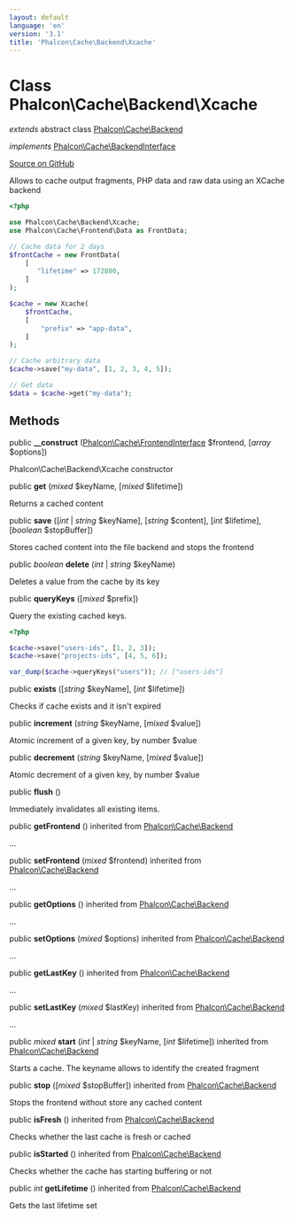 ```yaml
---
layout: default
language: 'en'
version: '3.1'
title: 'Phalcon\Cache\Backend\Xcache'
---
```

# Class **Phalcon\Cache\Backend\Xcache**

*extends* abstract class [Phalcon\Cache\Backend](/3.1/en/api/Phalcon_Cache_Backend)

*implements* [Phalcon\Cache\BackendInterface](/3.1/en/api/Phalcon_Cache_BackendInterface)

<a href="https://github.com/phalcon/cphalcon/tree/v3.1.0/phalcon/cache/backend/xcache.zep" class="btn btn-default btn-sm">Source on GitHub</a>

Allows to cache output fragments, PHP data and raw data using an XCache backend

```php
<?php

use Phalcon\Cache\Backend\Xcache;
use Phalcon\Cache\Frontend\Data as FrontData;

// Cache data for 2 days
$frontCache = new FrontData(
    [
       "lifetime" => 172800,
    ]
);

$cache = new Xcache(
    $frontCache,
    [
        "prefix" => "app-data",
    ]
);

// Cache arbitrary data
$cache->save("my-data", [1, 2, 3, 4, 5]);

// Get data
$data = $cache->get("my-data");

```


## Methods
public  **__construct** ([Phalcon\Cache\FrontendInterface](/3.1/en/api/Phalcon_Cache_FrontendInterface) $frontend, [*array* $options])

Phalcon\Cache\Backend\Xcache constructor



public  **get** (*mixed* $keyName, [*mixed* $lifetime])

Returns a cached content



public  **save** ([*int* | *string* $keyName], [*string* $content], [*int* $lifetime], [*boolean* $stopBuffer])

Stores cached content into the file backend and stops the frontend



public *boolean* **delete** (*int* | *string* $keyName)

Deletes a value from the cache by its key



public  **queryKeys** ([*mixed* $prefix])

Query the existing cached keys.

```php
<?php

$cache->save("users-ids", [1, 2, 3]);
$cache->save("projects-ids", [4, 5, 6]);

var_dump($cache->queryKeys("users")); // ["users-ids"]

```



public  **exists** ([*string* $keyName], [*int* $lifetime])

Checks if cache exists and it isn't expired



public  **increment** (*string* $keyName, [*mixed* $value])

Atomic increment of a given key, by number $value



public  **decrement** (*string* $keyName, [*mixed* $value])

Atomic decrement of a given key, by number $value



public  **flush** ()

Immediately invalidates all existing items.



public  **getFrontend** () inherited from [Phalcon\Cache\Backend](/3.1/en/api/Phalcon_Cache_Backend)

...


public  **setFrontend** (*mixed* $frontend) inherited from [Phalcon\Cache\Backend](/3.1/en/api/Phalcon_Cache_Backend)

...


public  **getOptions** () inherited from [Phalcon\Cache\Backend](/3.1/en/api/Phalcon_Cache_Backend)

...


public  **setOptions** (*mixed* $options) inherited from [Phalcon\Cache\Backend](/3.1/en/api/Phalcon_Cache_Backend)

...


public  **getLastKey** () inherited from [Phalcon\Cache\Backend](/3.1/en/api/Phalcon_Cache_Backend)

...


public  **setLastKey** (*mixed* $lastKey) inherited from [Phalcon\Cache\Backend](/3.1/en/api/Phalcon_Cache_Backend)

...


public *mixed* **start** (*int* | *string* $keyName, [*int* $lifetime]) inherited from [Phalcon\Cache\Backend](/3.1/en/api/Phalcon_Cache_Backend)

Starts a cache. The keyname allows to identify the created fragment



public  **stop** ([*mixed* $stopBuffer]) inherited from [Phalcon\Cache\Backend](/3.1/en/api/Phalcon_Cache_Backend)

Stops the frontend without store any cached content



public  **isFresh** () inherited from [Phalcon\Cache\Backend](/3.1/en/api/Phalcon_Cache_Backend)

Checks whether the last cache is fresh or cached



public  **isStarted** () inherited from [Phalcon\Cache\Backend](/3.1/en/api/Phalcon_Cache_Backend)

Checks whether the cache has starting buffering or not



public *int* **getLifetime** () inherited from [Phalcon\Cache\Backend](/3.1/en/api/Phalcon_Cache_Backend)

Gets the last lifetime set



